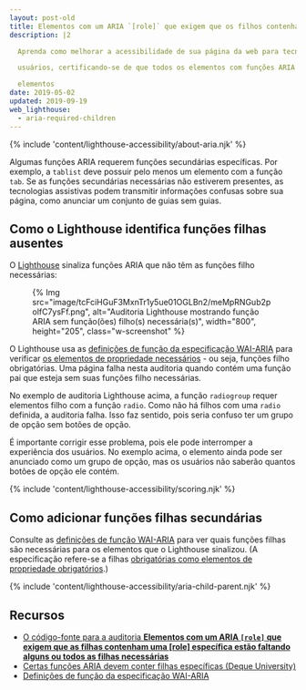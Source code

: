 ```yaml
---
layout: post-old
title: Elementos com um ARIA `[role]` que exigem que os filhos contenham um `[role]` específico estão faltando alguns ou todos os filhos necessários
description: |2

  Aprenda como melhorar a acessibilidade de sua página da web para tecnologia assistiva

  usuários, certificando-se de que todos os elementos com funções ARIA tenham o filho

  elementos
date: 2019-05-02
updated: 2019-09-19
web_lighthouse:
  - aria-required-children
---
```


{% include 'content/lighthouse-accessibility/about-aria.njk' %}

Algumas funções ARIA requerem funções secundárias específicas. Por exemplo, a `tablist` deve possuir pelo menos um elemento com a função `tab`. Se as funções secundárias necessárias não estiverem presentes, as tecnologias assistivas podem transmitir informações confusas sobre sua página, como anunciar um conjunto de guias sem guias.

## Como o Lighthouse identifica funções filhas ausentes

O <a href="https://developers.google.com/web/tools/lighthouse" rel="noopener">Lighthouse</a> sinaliza funções ARIA que não têm as funções filho necessárias:

<figure class="w-figure">{% Img src="image/tcFciHGuF3MxnTr1y5ue01OGLBn2/meMpRNGub2polfC7ysFf.png", alt="Auditoria Lighthouse mostrando função ARIA sem função(ões) filho(s) necessária(s)", width="800", height="205", class="w-screenshot" %}</figure>

O Lighthouse usa as <a href="https://www.w3.org/TR/wai-aria-1.1/#role_definitions" rel="noopener">definições de função da especificação WAI-ARIA</a> para verificar <a href="https://www.w3.org/TR/wai-aria/#mustContain" rel="noopener">os elementos de propriedade necessários</a> - ou seja, funções filho obrigatórias. Uma página falha nesta auditoria quando contém uma função pai que esteja sem suas funções filho necessárias.

No exemplo de auditoria Lighthouse acima, a função `radiogroup` requer elementos filho com a função `radio`. Como não há filhos com uma `radio` definida, a auditoria falha. Isso faz sentido, pois seria confuso ter um grupo de opção sem botões de opção.

É importante corrigir esse problema, pois ele pode interromper a experiência dos usuários. No exemplo acima, o elemento ainda pode ser anunciado como um grupo de opção, mas os usuários não saberão quantos botões de opção ele contém.

{% include 'content/lighthouse-accessibility/scoring.njk' %}

## Como adicionar funções filhas secundárias

Consulte as <a href="https://www.w3.org/TR/wai-aria-1.1/#role_definitions" rel="noopener">definições de função WAI-ARIA</a> para ver quais funções filhas são necessárias para os elementos que o Lighthouse sinalizou. (A especificação refere-se a filhas <a href="https://www.w3.org/TR/wai-aria/#mustContain" rel="noopener">obrigatórias como elementos de propriedade obrigatórios</a>.)

{% include 'content/lighthouse-accessibility/aria-child-parent.njk' %}

## Recursos

- <a href="https://github.com/GoogleChrome/lighthouse/blob/master/lighthouse-core/audits/accessibility/aria-required-children.js" rel="noopener">O código-fonte para a auditoria <strong>Elementos com um ARIA <code>[role]</code> que exigem que as filhas contenham uma [role] específica estão faltando alguns ou todos as filhas necessárias</strong></a>
- <a href="https://dequeuniversity.com/rules/axe/3.3/aria-required-children" rel="noopener">Certas funções ARIA devem conter filhas específicas (Deque University)</a>
- <a href="https://www.w3.org/TR/wai-aria-1.1/#role_definitions" rel="noopener">Definições de função da especificação WAI-ARIA</a>

